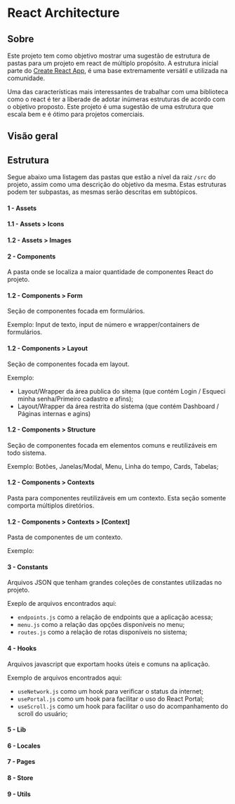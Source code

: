 # React Architecture

## Sobre

Este projeto tem como objetivo mostrar uma sugestão de estrutura de pastas para um projeto em react de múltiplo propósito.
A estrutura inicial parte do [Create React App](https://github.com/facebook/create-react-app), é uma base extremamente versátil e utilizada na comunidade.

Uma das características mais interessantes de trabalhar com uma biblioteca como o react é ter a liberade de adotar inúmeras estruturas de acordo com o objetivo proposto. Este projeto é uma sugestão de uma estrutura que escala bem e é ótimo para projetos comerciais.

## Visão geral

## Estrutura

Segue abaixo uma listagem das pastas que estão a nível da raiz `/src` do projeto, assim como uma descrição do objetivo da mesma.
Estas estruturas podem ter subpastas, as mesmas serão descritas em subtópicos.

#### 1 - Assets

#### 1.1 - Assets > Icons

#### 1.2 - Assets > Images

#### 2 - Components

A pasta onde se localiza a maior quantidade de componentes React do projeto.

#### 1.2 - Components > Form

Seção de componentes focada em formulários.

Exemplo: Input de texto, input de número e wrapper/containers de formulários.

#### 1.2 - Components > Layout

Seção de componentes focada em layout.

Exemplo:
- Layout/Wrapper da área publica do sitema (que contém  Login / Esqueci minha senha/Primeiro cadastro e afins);
- Layout/Wrapper da área restrita do sistema (que contém Dashboard / Páginas internas e agins) 

#### 1.2 - Components > Structure

Seção de componentes focada em elementos comuns e reutilizáveis em todo sistema.

Exemplo: Botões, Janelas/Modal, Menu, Linha do tempo, Cards, Tabelas;

#### 1.2 - Components > Contexts

Pasta para componentes reutilizáveis em um contexto.
Esta seção somente comporta múltiplos diretórios.

#### 1.2 - Components > Contexts > [Context] 

Pasta de componentes de um contexto.

Exemplo: 

#### 3 - Constants

Arquivos JSON que tenham grandes coleções de constantes utilizadas no projeto.

Exeplo de arquivos encontrados aqui:

- `endpoints.js` como a relação de endpoints que a aplicação acessa; 
- `menu.js` como a relação das opções disponíveis no menu;
- `routes.js` como a relação de rotas disponíveis no sistema;

#### 4 - Hooks

Arquivos javascript que exportam hooks úteis e comuns na aplicação.

Exemplo de arquivos encontrados aqui:

- `useNetwork.js` como um hook para verificar o status da internet;
- `usePortal.js` como um hook para facilitar o uso do React Portal;
- `useScroll.js` como um hook para facilitar o uso do acompanhamento do scroll do usuário;

#### 5 - Lib

#### 6 - Locales

#### 7 - Pages

#### 8 - Store

#### 9 - Utils


